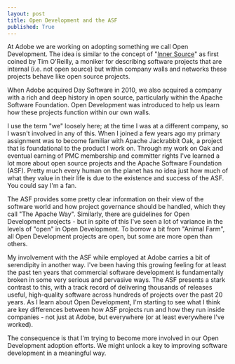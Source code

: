 ```yaml
---
layout: post
title: Open Development and the ASF
published: True
---
```

At Adobe we are working on adopting something we call Open Development.  The idea is similar to the concept of "[Inner Source](https://www.oreilly.com/ideas/getting-started-with-innersource)" as first coined by Tim O'Reilly, a moniker for describing software projects that are internal (i.e. not open source) but within company walls and networks these projects behave like open source projects.

When Adobe acquired Day Software in 2010, we also acquired a company with a rich and deep history in open source, particularly within the Apache Software Foundation.  Open Development was introduced to help us learn how these projects function within our own walls.

I use the term "we" loosely here; at the time I was at a different company, so I wasn't involved in any of this.  When I joined a few years ago my primary assignment was to become familiar with Apache Jackrabbit Oak, a project that is foundational to the product I work on.  Through my work on Oak and eventual earning of PMC membership and committer rights I've learned a lot more about open source projects and the Apache Software Foundation (ASF).  Pretty much every human on the planet has no idea just how much of what they value in their life is due to the existence and success of the ASF.  You could say I'm a fan.

The ASF provides some pretty clear information on their view of the software world and how project governance should be handled, which they call "The Apache Way".  Similarly, there are guidelines for Open Development projects - but in spite of this I've seen a lot of variance in the levels of "open" in Open Development.  To borrow a bit from "Animal Farm", all Open Development projects are open, but some are more open than others.

My involvement with the ASF while employed at Adobe carries a bit of serendipity in another way.  I've been having this growing feeling for at least the past ten years that commercial software development is fundamentally broken in some very serious and pervasive ways.  The ASF presents a stark contrast to this, with a track record of delivering thousands of releases useful, high-quality software across hundreds of projects over the past 20 years.  As I learn about Open Development, I'm starting to see what I think are key differences between how ASF projects run and how they run inside companies - not just at Adobe, but everywhere (or at least everywhere I've worked).

The consequence is that I'm trying to become more involved in our Open Development adoption efforts.  We might unlock a key to improving software development in a meaningful way.
